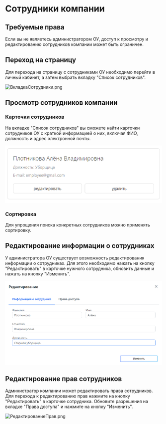 # Сотрудники компании

## Требуемые права
Если вы не являетесь администратором ОУ, доступ к просмотру и редактированию сотрудников компании может быть ограничен.

## Переход на страницу
Для перехода на страницу с сотрудниками ОУ необходимо перейти в личный кабинет, а затем выбрать вкладку "Список сотрудников".

![ВкладкаСотрудники.png](../files/ВкладкаСотрудники.png)

## Просмотр сотрудников компании
### Карточки сотрудников
На вкладке "Список сотрудников" вы сможете найти карточки сотрудников ОУ с краткой информацией о них, включая ФИО, должность и адрес электронной почты.

![Сотрудник.png](../../files/СотрудникКомпании.png)

### Сортировка
Для упрощения поиска конкретных сотрудников можно применять сортировку.

## Редактирование информации о сотрудниках
У администратора ОУ существует возможность редактирования информации о сотрудниках. Для этого необходимо нажать на кнопку "Редактировать" в карточке нужного сотрудника, обновить данные и нажать на кнопку "Изменить".

![РедактированиеСотрудника.png](../../files/РедактированиеСотрудника.png)

## Редактирование прав сотрудников
Администратор компании может редактировать права сотрудников. Для перехода к редактированию прав нажмите на кнопку "Редактировать" в карточке сотрудника. Обновите разрешения на вкладке "Права доступа" и нажмите на кнопку "Изменить".

![РедактированиеПрав.png](../files/РедактированиеПрав.png)